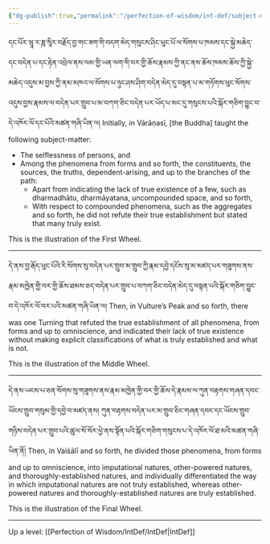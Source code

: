 ```yaml
---
{"dg-publish":true,"permalink":"/perfection-of-wisdom/int-def/subject-matter-of-the-three-turnings/"}
---
```


དང་པོར་ཝཱ་ར་ཎཱ་སཱིར་བརྗོད་བྱ་གང་ཟག་གི་བདག་མེད་གསུངས་ཤིང་ཕུང་པོ་ལ་སོགས་པ་ཁམས་དང་སྐྱེ་མཆེད་དང་བདེན་པ་དང་རྟེན་འབྲེལ་ནས་ལམ་གྱི་ཡན་ལག་གི་བར་གྱི་ཆོས་རྣམས་ཀྱི་ནང་ནས་ཆོས་ཁམས་ཆོས་ཀྱི་སྐྱེ་མཆེད་འདུས་མ་བྱས་ཀྱི་ནམ་མཁའ་ལ་སོགས་པ་ཉུང་ཤས་ཤིག་བདེན་མེད་དུ་བསྟན་པ་མ་གཏོགས་ཕུང་སོགས་འདུས་བྱས་རྣམས་ལ་བདེན་པར་གྲུབ་པ་མ་བཀག་ཅིང་བདེན་པར་ཡོད་པ་མང་དུ་གསུངས་པའི་སྐོར་གཅིག་བྱུང་བ་དེ་འཁོར་ལོ་དང་པོའི་མཚན་གཞི་ཡིན་ལ། 
Initially, in Vārāṇasī, [the Buddha] taught the following subject-matter:
- The selflessness of persons, and 
- Among the phenomena from forms and so forth, the constituents, the sources, the truths, dependent-arising, and up to the branches of the path:
	- Apart from indicating the lack of true existence of a few, such as dharmadhātu, dharmāyatana, uncompounded space, and so forth,
	- With respect to compounded phenomena, such as the aggregates and so forth, he did not refute their true establishment but stated that many truly exist.

This is the illustration of the First Wheel. 

---
དེ་ནས་བྱ་རྒོད་ཕུང་པོའི་རི་སོགས་སུ་བདེན་པར་གྲུབ་མ་གྲུབ་ཀྱི་རྣམ་དབྱེ་དངོས་སུ་མ་མཛད་པར་གཟུགས་ནས་རྣམ་མཁྱེན་གྱི་བར་གྱི་ཆོས་ཐམས་ཅད་བདེན་པར་གྲུབ་པ་བཀག་ཅིང་བདེན་མེད་དུ་བསྟན་པའི་སྐོར་གཅིག་བྱུང་བ་དེ་འཁོར་ལོ་བར་པའི་མཚན་གཞི་ཡིན་ལ། 
Then, in Vulture’s Peak and so forth, there was one Turning that refuted the true establishment of all phenomena, from forms and up to omniscience, and indicated their lack of true existence without making explicit classifications of what is truly established and what is not.

This is the illustration of the Middle Wheel.

---
དེ་ནས་ཡངས་པ་ཅན་སོགས་སུ་གཟུགས་ནས་རྣམ་མཁྱེན་གྱི་བར་གྱི་ཆོས་དེ་རྣམས་ལ་ཀུན་བརྟགས་གཞན་དབང་ཡོངས་གྲུབ་གསུམ་གྱི་དབྱེ་བ་མཛད་ནས། 
ཀུན་བརྟགས་བདེན་པར་མ་གྲུབ་ཅིང་གཞན་དབང་དང་ཡོངས་གྲུབ་གཉིས་བདེན་པར་གྲུབ་པའི་ཚུལ་སོ་སོར་ཕྱེ་ནས་སྟོན་པའི་སྐོར་གཅིག་གསུངས་པ་དེ་འཁོར་ལོ་ཐ་མའི་མཚན་གཞི་ཡིན་ནོ།
Then, in Vaiśālī and so forth, he divided those phenomena, from forms and up to omniscience, into imputational natures, other-powered natures, and thoroughly-established natures, and individually differentiated the way in which imputational natures are not truly established, whereas other-powered natures and thoroughly-established natures are truly established.

This is the illustration of the Final Wheel.


---
Up a level: [[Perfection of Wisdom/IntDef/IntDef\|IntDef]]